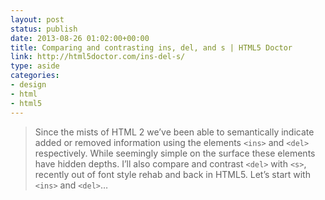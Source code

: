 ```yaml
---
layout: post
status: publish
date: 2013-08-26 01:02:00+00:00
title: Comparing and contrasting ins, del, and s | HTML5 Doctor
link: http://html5doctor.com/ins-del-s/
type: aside
categories:
- design
- html
- html5
---
```


> 
  
> 
> Since the mists of HTML 2 we’ve been able to semantically indicate added or removed information using the elements `<ins>` and `<del>` respectively. While seemingly simple on the surface these elements have hidden depths. I’ll also compare and contrast `<del>` with `<s>`, recently out of font style rehab and back in HTML5. Let’s start with `<ins>` and `<del>`…
> 
> 

